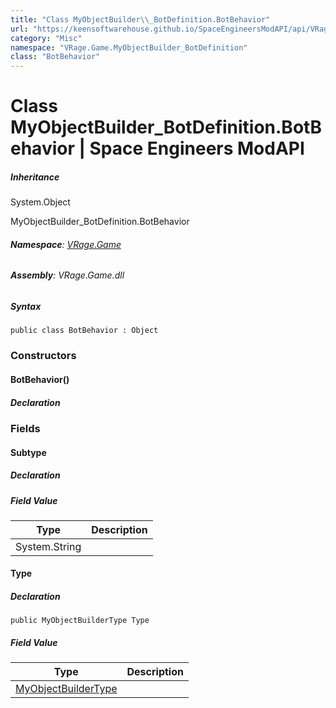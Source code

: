 ```yaml
---
title: "Class MyObjectBuilder\\_BotDefinition.BotBehavior"
url: "https://keensoftwarehouse.github.io/SpaceEngineersModAPI/api/VRage.Game.MyObjectBuilder_BotDefinition.BotBehavior.html"
category: "Misc"
namespace: "VRage.Game.MyObjectBuilder_BotDefinition"
class: "BotBehavior"
---
```


# Class MyObjectBuilder\_BotDefinition.BotBehavior | Space Engineers ModAPI

##### Inheritance

System.Object

MyObjectBuilder\_BotDefinition.BotBehavior

###### **Namespace**: [VRage.Game](https://keensoftwarehouse.github.io/SpaceEngineersModAPI/api/VRage.Game.html)

###### **Assembly**: VRage.Game.dll

##### Syntax

```
public class BotBehavior : Object
```

### Constructors

#### BotBehavior()

##### Declaration

### Fields

#### Subtype

##### Declaration

##### Field Value

| Type | Description |
| --- | --- |
| System.String |     |

#### Type

##### Declaration

```
public MyObjectBuilderType Type
```

##### Field Value

| Type | Description |
| --- | --- |
| [MyObjectBuilderType](https://keensoftwarehouse.github.io/SpaceEngineersModAPI/api/VRage.ObjectBuilders.MyObjectBuilderType.html) |     |